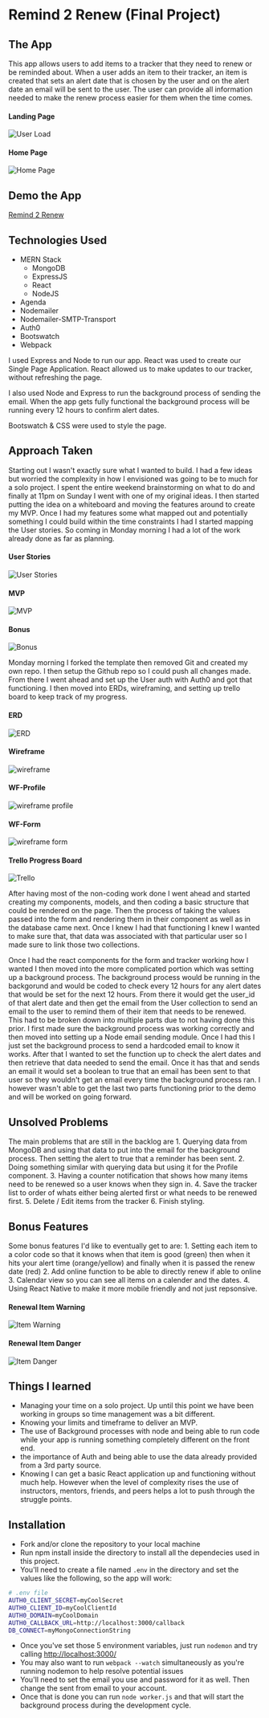 # Remind 2 Renew (Final Project)

## The App
This app allows users to add items to a tracker that they need to renew or be reminded about. When a user adds an item to their tracker, an item is created that sets an alert date that is chosen by the user and on the alert date an email will be sent to the user. The user can provide all information needed to make the renew process easier for them when the time comes.

#### Landing Page
![ User Load ](img/auth-page.jpg)

#### Home Page
![ Home Page ](img/remind2renew-home.jpg)

## Demo the App
[Remind 2 Renew](http://remind2renew.herokuapp.com/login)

## Technologies Used

- MERN Stack
  * MongoDB 
  * ExpressJS
  * React
  * NodeJS
- Agenda
- Nodemailer
- Nodemailer-SMTP-Transport
- Auth0
- Bootswatch
- Webpack

I used Express and Node to run our app. React was used to create our Single Page Application. React allowed us to make updates to our tracker, without refreshing the page.

I also used Node and Express to run the background process of sending the email. When the app gets fully functional the background process will be running every 12 hours to confirm alert dates.

Bootswatch & CSS were used to style the page.

## Approach Taken

Starting out I wasn't exactly sure what I wanted to build. I had a few ideas but worried the complexity in how I envisioned was going to be to much for a solo project. I spent the entire weekend brainstorming on what to do and finally at 11pm on Sunday I went with one of my original ideas. I then started putting the idea on a whiteboard and moving the features around to create my MVP. Once I had my features some what mapped out and potentially something I could build within the time constraints I had I started mapping the User stories. So coming in Monday morning I had a lot of the work already done as far as planning. 

#### User Stories
![ User Stories ](img/IMG_6198.JPG)

#### MVP
![ MVP ](img/IMG_6199.JPG)

#### Bonus
![ Bonus ](img/IMG_6200.JPG)

Monday morning I forked the template then removed Git and created my own repo. I then setup the Github repo so I could push all changes made. From there I went ahead and set up the User auth with Auth0 and got that functioning. I then moved into ERDs, wireframing, and setting up trello board to keep track of my progress.

#### ERD
![ ERD ](img/IMG_6205.JPG)

#### Wireframe
![ wireframe ](img/container.jpg)

#### WF-Profile
![ wireframe profile ](img/profile.jpg)

#### WF-Form
![ wireframe form ](img/IMG_6209.JPG)

#### Trello Progress Board
![ Trello ](img/trello-process.jpg)

After having most of the non-coding work done I went ahead and started creating my components, models, and then coding a basic structure that could be rendered on the page. Then the process of taking the values passed into the form and rendering them in their component as well as in the database came next. Once I knew I had that functioning I knew I wanted to make sure that, that data was associated with that particular user so I made sure to link those two collections.

Once I had the react components for the form and tracker working how I wanted I then moved into the more complicated portion which was setting up a background process. The background process would be running in the backgorund and would be coded to check every 12 hours for any alert dates that would be set for the next 12 hours. From there it would get the user_id of that alert date and then get the email from the User collection to send an  email to the user to remind them of their item that needs to be renewed. This had to be broken down into multiple parts due to not having done this prior. I first made sure the background process was working correctly and then moved into setting up a Node email sending module. Once I had this I just set the background process to send a hardcoded email to know it works. After that I wanted to set the function up to check the alert dates and then retrieve that data needed to send the email. Once it has that and sends an email it would set a boolean to true that an email has been sent to that user so they wouldn't get an email every time the background process ran. I however wasn't able to get the last two parts functioning prior to the demo and will be worked on going forward.

## Unsolved Problems

The main problems that are still in the backlog are 
    1. Querying data from MongoDB and using that data to put into the email for the background process. Then setting the alert to true that a reminder has been sent. 
    2. Doing something similar with querying data but using it for the Profile component.
    3. Having a counter notification that shows how many items need to be renewed so a user knows when they sign in. 
    4. Save the tracker list to order of whats either being alerted first or what needs to be renewed first.
    5. Delete / Edit items from the tracker
    6. Finish styling.
    
    
## Bonus Features

  Some bonus features I'd like to eventually get to are:
    1. Setting each item to a color code so that it knows when that item is good (green) then when it hits your alert time (orange/yellow) and finally when it is passed the renew date (red)
    2. Add online function to be able to directly renew if able to online
    3. Calendar view so you can see all items on a calender and the dates.
    4. Using React Native to make it more mobile friendly and not just repsonsive.
 
#### Renewal Item Warning
![ Item Warning ](img/item-warning.jpg)

#### Renewal Item Danger
![ Item Danger ](img/item-danger.jpg)


## Things I learned 

- Managing your time on a solo project. Up until this point we have been working in groups so time management was a bit different.
- Knowing your limits and timeframe to deliver an MVP.
- The use of Background processes with node and being able to run code while your app is running something completely different on the front end.
- the importance of Auth and being able to use the data already provided from a 3rd party source.
- Knowing I can get a basic React application up and functioning without much help. However when the level of complexity rises the use of instructors, mentors, friends, and peers helps a lot to push through the struggle points. 

## Installation

- Fork and/or clone the repository to your local machine
- Run npm install inside the directory to install all the dependecies used in this project.
- You'll need to create a file named `.env` in the directory and set the values like the following, so the app will work:

````bash
# .env file
AUTH0_CLIENT_SECRET=myCoolSecret
AUTH0_CLIENT_ID=myCoolClientId
AUTH0_DOMAIN=myCoolDomain
AUTH0_CALLBACK_URL=http://localhost:3000/callback
DB_CONNECT=myMongoConnectionString
````

- Once you've set those 5 environment variables, just run `nodemon` and try calling [http://localhost:3000/](http://localhost:3000/)
- You may also want to run `webpack --watch` simultaneously as you're running nodemon to help resolve potential issues
- You'll need to set the email you use and password for it as well. Then change the sent from email to your account.
- Once that is done you can run `node worker.js` and that will start the background process during the development cycle.

